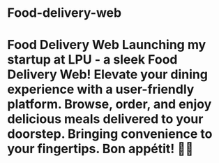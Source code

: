 # Food-delivery-web
 # Food Delivery Web  Launching my startup at LPU - a sleek Food Delivery Web! Elevate your dining experience with a user-friendly platform. Browse, order, and enjoy delicious meals delivered to your doorstep. Bringing convenience to your fingertips. Bon appétit! 🍔🚀
